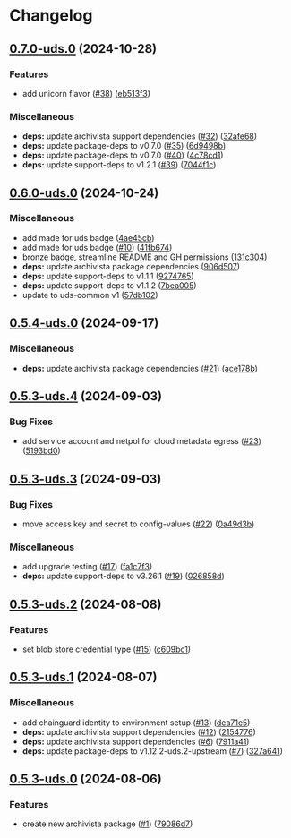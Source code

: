 # Changelog

## [0.7.0-uds.0](https://github.com/defenseunicorns/uds-package-archivista/compare/v0.6.0-uds.0...v0.7.0-uds.0) (2024-10-28)


### Features

* add unicorn flavor ([#38](https://github.com/defenseunicorns/uds-package-archivista/issues/38)) ([eb513f3](https://github.com/defenseunicorns/uds-package-archivista/commit/eb513f3931c7be374d5c275ea464a6484616eb51))


### Miscellaneous

* **deps:** update archivista support dependencies ([#32](https://github.com/defenseunicorns/uds-package-archivista/issues/32)) ([32afe68](https://github.com/defenseunicorns/uds-package-archivista/commit/32afe6882e3be0efdf7a0370bb7f7a6e34fd628b))
* **deps:** update package-deps to v0.7.0 ([#35](https://github.com/defenseunicorns/uds-package-archivista/issues/35)) ([6d9498b](https://github.com/defenseunicorns/uds-package-archivista/commit/6d9498b9cac5ee87e397c75fb4b0f0d7a01883ff))
* **deps:** update package-deps to v0.7.0 ([#40](https://github.com/defenseunicorns/uds-package-archivista/issues/40)) ([4c78cd1](https://github.com/defenseunicorns/uds-package-archivista/commit/4c78cd1a706f9d32f8fd54745ac6ab7f3f9e2340))
* **deps:** update support-deps to v1.2.1 ([#39](https://github.com/defenseunicorns/uds-package-archivista/issues/39)) ([7044f1c](https://github.com/defenseunicorns/uds-package-archivista/commit/7044f1cb0f42e35ab30c9dcb8d09a265cd960274))

## [0.6.0-uds.0](https://github.com/defenseunicorns/uds-package-archivista/compare/v0.5.4-uds.0...v0.6.0-uds.0) (2024-10-24)


### Miscellaneous

* add made for uds badge ([4ae45cb](https://github.com/defenseunicorns/uds-package-archivista/commit/4ae45cbc0dcba7a1bc009a9d00acf37ea46a1636))
* add made for uds badge ([#10](https://github.com/defenseunicorns/uds-package-archivista/issues/10)) ([41fb674](https://github.com/defenseunicorns/uds-package-archivista/commit/41fb67477a2e0ebdb30fe3978b547bad80afa65c))
* bronze badge, streamline README and GH permissions ([131c304](https://github.com/defenseunicorns/uds-package-archivista/commit/131c304b067a4bfaa0cf91bc9524046f498299d4))
* **deps:** update archivista package dependencies ([906d507](https://github.com/defenseunicorns/uds-package-archivista/commit/906d507f06516270ff9f8c2aac732b99fbc791ff))
* **deps:** update support-deps to v1.1.1 ([9274765](https://github.com/defenseunicorns/uds-package-archivista/commit/9274765dde343e3cc39c1943d97c27c0109cadf1))
* **deps:** update support-deps to v1.1.2 ([7bea005](https://github.com/defenseunicorns/uds-package-archivista/commit/7bea005635abfccb9b7cc2f84cce15bbaaf55746))
* update to uds-common v1 ([57db102](https://github.com/defenseunicorns/uds-package-archivista/commit/57db10295dcbf398dc73e8a812e3f52e56f622b5))

## [0.5.4-uds.0](https://github.com/defenseunicorns/uds-package-archivista/compare/v0.5.3-uds.4...v0.5.4-uds.0) (2024-09-17)


### Miscellaneous

* **deps:** update archivista package dependencies ([#21](https://github.com/defenseunicorns/uds-package-archivista/issues/21)) ([ace178b](https://github.com/defenseunicorns/uds-package-archivista/commit/ace178b14b392e2d2c51d7762aa0cbcac9e438c9))

## [0.5.3-uds.4](https://github.com/defenseunicorns/uds-package-archivista/compare/v0.5.3-uds.3...v0.5.3-uds.4) (2024-09-03)


### Bug Fixes

* add service account and netpol for cloud metadata egress ([#23](https://github.com/defenseunicorns/uds-package-archivista/issues/23)) ([5193bd0](https://github.com/defenseunicorns/uds-package-archivista/commit/5193bd001382ecd9ea1f04bb7883c8d00ff7701a))

## [0.5.3-uds.3](https://github.com/defenseunicorns/uds-package-archivista/compare/v0.5.3-uds.2...v0.5.3-uds.3) (2024-09-03)


### Bug Fixes

* move access key and secret to config-values ([#22](https://github.com/defenseunicorns/uds-package-archivista/issues/22)) ([0a49d3b](https://github.com/defenseunicorns/uds-package-archivista/commit/0a49d3bd5e1928385e5c6ab24d62937e7932ba65))


### Miscellaneous

* add upgrade testing ([#17](https://github.com/defenseunicorns/uds-package-archivista/issues/17)) ([fa1c7f3](https://github.com/defenseunicorns/uds-package-archivista/commit/fa1c7f3f6af38cf0d2871caa23d63e2e79c1dd27))
* **deps:** update support-deps to v3.26.1 ([#19](https://github.com/defenseunicorns/uds-package-archivista/issues/19)) ([026858d](https://github.com/defenseunicorns/uds-package-archivista/commit/026858d604dd695329c2ad6db006f9a9d7280810))

## [0.5.3-uds.2](https://github.com/defenseunicorns/uds-package-archivista/compare/v0.5.3-uds.1...v0.5.3-uds.2) (2024-08-08)


### Features

* set blob store credential type ([#15](https://github.com/defenseunicorns/uds-package-archivista/issues/15)) ([c609bc1](https://github.com/defenseunicorns/uds-package-archivista/commit/c609bc113017617bcb4267eab9cecee1b1f43529))

## [0.5.3-uds.1](https://github.com/defenseunicorns/uds-package-archivista/compare/v0.5.3-uds.0...v0.5.3-uds.1) (2024-08-07)


### Miscellaneous

* add chainguard identity to environment setup ([#13](https://github.com/defenseunicorns/uds-package-archivista/issues/13)) ([dea71e5](https://github.com/defenseunicorns/uds-package-archivista/commit/dea71e5d9d4018d06eab71cb704c83f1ea0fe62c))
* **deps:** update archivista support dependencies ([#12](https://github.com/defenseunicorns/uds-package-archivista/issues/12)) ([2154776](https://github.com/defenseunicorns/uds-package-archivista/commit/21547764da3a4e9d4c6c51b87aa4d9c549d740db))
* **deps:** update archivista support dependencies ([#6](https://github.com/defenseunicorns/uds-package-archivista/issues/6)) ([7911a41](https://github.com/defenseunicorns/uds-package-archivista/commit/7911a41d4bbed64e3f72040dcad159a302d12009))
* **deps:** update package-deps to v1.12.2-uds.2-upstream ([#7](https://github.com/defenseunicorns/uds-package-archivista/issues/7)) ([327a641](https://github.com/defenseunicorns/uds-package-archivista/commit/327a64106af48fa38c21c8d03bc91316b9a92b3e))

## [0.5.3-uds.0](https://github.com/defenseunicorns/uds-package-archivista/compare/v0.5.1-uds.0...v0.5.3-uds.0) (2024-08-06)


### Features

* create new archivista package ([#1](https://github.com/defenseunicorns/uds-package-archivista/issues/1)) ([79086d7](https://github.com/defenseunicorns/uds-package-archivista/commit/79086d74170410ee474cc7780511b9b13d3c8c51))
